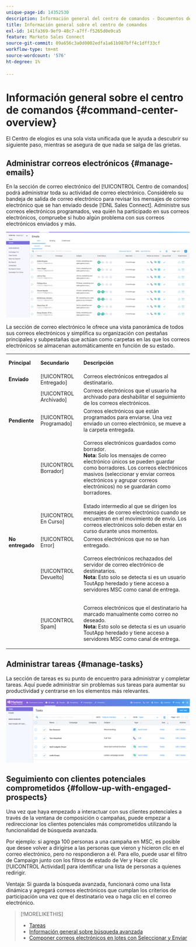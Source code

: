 ```yaml
---
unique-page-id: 14352530
description: Información general del centro de comandos - Documentos de Marketo - Documentación del producto
title: Información general sobre el centro de comandos
exl-id: 141fa369-9ef9-48c7-a7ff-f5265d0e9ca5
feature: Marketo Sales Connect
source-git-commit: 09a656c3a0d0002edfa1a61b987bff4c1dff33cf
workflow-type: tm+mt
source-wordcount: '576'
ht-degree: 1%

---
```


# Información general sobre el centro de comandos {#command-center-overview}

El Centro de elogios es una sola vista unificada que le ayuda a descubrir su siguiente paso, mientras se asegura de que nada se salga de las grietas.

## Administrar correos electrónicos {#manage-emails}

En la sección de correo electrónico del [!UICONTROL Centro de comandos] podrá administrar toda su actividad de correo electrónico. Considérelo su bandeja de salida de correo electrónico para revisar los mensajes de correo electrónico que se han enviado desde [!DNL Sales Connect]. Administre sus correos electrónicos programados, vea quién ha participado en sus correos electrónicos, compruebe si hubo algún problema con sus correos electrónicos enviados y más.

![](assets/command-center-overview-1.png)

La sección de correo electrónico le ofrece una vista panorámica de todos sus correos electrónicos y simplifica su organización con pestañas principales y subpestañas que actúan como carpetas en las que los correos electrónicos se almacenan automáticamente en función de su estado.

<table>
 <colgroup>
  <col>
  <col>
  <col>
 </colgroup>
 <tbody>
  <tr>
   <td title="Color de fondo: Gris"><p title=""><strong><span>Principal</span> </strong></p></td>
   <td title="Color de fondo: Gris"><p title=""><strong><span>Secundario</span> </strong></p></td>
   <td title="Color de fondo: Gris"><p title=""><strong><span>Descripción</span> </strong></p></td>
  </tr>
  <tr>
   <td title="Color de fondo: Azul"><strong title="">Enviado</strong></td>
   <td title="Color de fondo: Azul">[!UICONTROL Entregado]</td>
   <td title="Color de fondo: Azul">Correos electrónicos entregados al destinatario.</td>
  </tr>
  <tr>
   <td title="Color de fondo: Azul"><br></td>
   <td title="Color de fondo: Azul">[!UICONTROL Archivado]</td>
   <td title="Color de fondo: Azul">Correos electrónicos que el usuario ha archivado para deshabilitar el seguimiento de los correos electrónicos.</td>
  </tr>
  <tr>
   <td title="Color de fondo: Gris"><strong title="">Pendiente</strong></td>
   <td title="Color de fondo: Gris">[!UICONTROL Programado]</td>
   <td title="Color de fondo: Gris">Correos electrónicos que están programados para enviarse. Una vez enviado un correo electrónico, se mueve a la carpeta entregada.</td>
  </tr>
  <tr>
   <td title="Color de fondo: Gris"><br></td>
   <td title="Color de fondo: Gris">[!UICONTROL Borrador]</td>
   <td title="Color de fondo: Gris"><p>Correos electrónicos guardados como borrador.<br><strong>Nota:</strong> Solo los mensajes de correo electrónico únicos se pueden guardar como borradores. Los correos electrónicos masivos (seleccionar y enviar correos electrónicos y agrupar correos electrónicos) no se guardarán como borradores.</p></td>
  </tr>
  <tr>
   <td title="Color de fondo: Gris"><br></td>
   <td title="Color de fondo: Gris">[!UICONTROL En Curso]</td>
   <td title="Color de fondo: Gris">Estado intermedio al que se dirigen los mensajes de correo electrónico cuando se encuentran en el movimiento de envío. Los correos electrónicos solo deben estar en curso durante unos momentos.</td>
  </tr>
  <tr>
   <td title="Color de fondo: Azul"><strong title="">No entregado</strong></td>
   <td title="Color de fondo: Azul">[!UICONTROL Error]</td>
   <td title="Color de fondo: Azul">Correos electrónicos que no se han entregado.</td>
  </tr>
  <tr>
   <td title="Color de fondo: Azul"><br></td>
   <td title="Color de fondo: Azul">[!UICONTROL Devuelto]</td>
   <td title="Color de fondo: Azul"><p>Correos electrónicos rechazados del servidor de correo electrónico de destinatarios. <br><strong>Nota:</strong> Esto solo se detecta si es un usuario ToutApp heredado y tiene acceso a servidores MSC como canal de entrega.</p></td>
  </tr>
  <tr>
   <td title="Color de fondo: Azul"><br></td>
   <td title="Color de fondo: Azul">[!UICONTROL Spam]</td>
   <td title="Color de fondo: Azul"><p>Correos electrónicos que el destinatario ha marcado manualmente como correo no deseado.<br><strong>Nota:</strong> Esto solo se detecta si es un usuario ToutApp heredado y tiene acceso a servidores MSC como canal de entrega.</p></td>
  </tr>
 </tbody>
</table>

## Administrar tareas {#manage-tasks}

La sección de tareas es su punto de encuentro para administrar y completar tareas. Aquí puede administrar sin problemas sus tareas para aumentar su productividad y centrarse en los elementos más relevantes.

![](assets/command-center-overview-2.png)

## Seguimiento con clientes potenciales comprometidos {#follow-up-with-engaged-prospects}

Una vez que haya empezado a interactuar con sus clientes potenciales a través de la ventana de composición o campañas, puede empezar a redireccionar los clientes potenciales más comprometidos utilizando la funcionalidad de búsqueda avanzada.

Por ejemplo: si agrega 100 personas a una campaña en MSC, es posible que desee volver a dirigirse a las personas que vieron y hicieron clic en el correo electrónico, pero no respondieron a él. Para ello, puede usar el filtro de Campaign junto con los filtros de estado de Ver y Hacer clic [!UICONTROL Actividad] para identificar una lista de personas a quienes redirigir.

Ventaja: Si guarda la búsqueda avanzada, funcionará como una lista dinámica y agregará correos electrónicos que cumplan los criterios de participación una vez que el destinatario vea o haga clic en el correo electrónico.

>[!MORELIKETHIS]
>
>* [Tareas](/help/marketo/product-docs/marketo-sales-connect/tasks/syncing-sales-connect-tasks-with-salesforce-for-the-first-time.md)
>* [Información general sobre búsqueda avanzada](/help/marketo/product-docs/marketo-sales-connect/email/command-center/advanced-search-overview.md)
>* [Componer correos electrónicos en lotes con Seleccionar y Enviar](/help/marketo/product-docs/marketo-sales-connect/email/using-the-compose-window/composing-bulk-emails-with-select-and-send.md)
